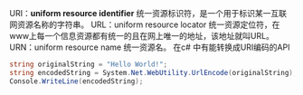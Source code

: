 URI：**uniform resource identifier** 统一资源标识符，是一个用于标识某一互联网资源名称的字符串。 URL：uniform resource locator 统一资源定位符，在www上每一个信息资源都有统一的且在网上唯一的地址，该地址就叫URL。 URN：uniform resource name 统一资源名。
在c# 中有能转换成URI编码的API
```c#
string originalString = "Hello World!";
string encodedString = System.Net.WebUtility.UrlEncode(originalString);
Console.WriteLine(encodedString);
```
